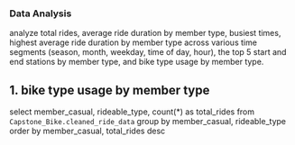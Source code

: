 ### Data Analysis
analyze total rides, average ride duration by member type, busiest times, highest average ride duration by member type across various time segments (season, month, weekday, time of day, hour), the top 5 start and end stations by member type, and bike type usage by member type.

## 1. bike type usage by member type
 select member_casual, rideable_type, count(*) as total_rides from `Capstone_Bike.cleaned_ride_data`
group by member_casual, rideable_type
order by member_casual, total_rides desc
